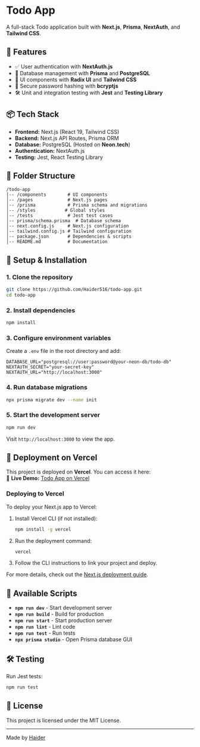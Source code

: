 # Todo App

A full-stack Todo application built with **Next.js**, **Prisma**, **NextAuth**, and **Tailwind CSS**.

## 🚀 Features
- ✅ User authentication with **NextAuth.js**
- 📄 Database management with **Prisma** and **PostgreSQL**
- 🎨 UI components with **Radix UI** and **Tailwind CSS**
- 🔐 Secure password hashing with **bcryptjs**
- 🛠 Unit and integration testing with **Jest** and **Testing Library**

## 📦 Tech Stack
- **Frontend:** Next.js (React 19, Tailwind CSS)
- **Backend:** Next.js API Routes, Prisma ORM
- **Database:** PostgreSQL (Hosted on **Neon.tech**)
- **Authentication:** NextAuth.js
- **Testing:** Jest, React Testing Library

## 📂 Folder Structure
```
/todo-app
│-- /components        # UI components
│-- /pages             # Next.js pages
│-- /prisma            # Prisma schema and migrations
│-- /styles           # Global styles
│-- /tests             # Jest test cases
│-- prisma/schema.prisma  # Database schema
│-- next.config.js     # Next.js configuration
│-- tailwind.config.js # Tailwind configuration
│-- package.json       # Dependencies & scripts
│-- README.md          # Documentation
```

## 🔧 Setup & Installation
### 1. Clone the repository
```sh
git clone https://github.com/Haider516/todo-app.git
cd todo-app
```

### 2. Install dependencies
```sh
npm install
```

### 3. Configure environment variables
Create a `.env` file in the root directory and add:
```
DATABASE_URL="postgresql://user:password@your-neon-db/todo-db"
NEXTAUTH_SECRET="your-secret-key"
NEXTAUTH_URL="http://localhost:3000"
```

### 4. Run database migrations
```sh
npx prisma migrate dev --name init
```

### 5. Start the development server
```sh
npm run dev
```
Visit `http://localhost:3000` to view the app.

## 🚀 Deployment on Vercel
This project is deployed on **Vercel**. You can access it here:  
🔗 **Live Demo:** [Todo App on Vercel](https://todo-bptpjt8vq-haiders-projects-7f64ac4f.vercel.app/)

### Deploying to Vercel
To deploy your Next.js app to Vercel:
1. Install Vercel CLI (if not installed):
   ```sh
   npm install -g vercel
   ```
2. Run the deployment command:
   ```sh
   vercel
   ```
3. Follow the CLI instructions to link your project and deploy.

For more details, check out the [Next.js deployment guide](https://nextjs.org/docs/app/building-your-application/deploying).

## 📜 Available Scripts
- **`npm run dev`** - Start development server
- **`npm run build`** - Build for production
- **`npm run start`** - Start production server
- **`npm run lint`** - Lint code
- **`npm run test`** - Run tests
- **`npx prisma studio`** - Open Prisma database GUI

## 🛠 Testing
Run Jest tests:
```sh
npm run test
```

## 📜 License
This project is licensed under the MIT License.

---

Made by [Haider](https://github.com/Haider516)

